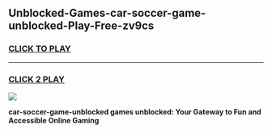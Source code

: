 
## Unblocked-Games-car-soccer-game-unblocked-Play-Free-zv9cs
<h3>
<a href="https://premium76.site?title=car-soccer-game-unblocked&ref=19M">CLICK TO PLAY</a></h3>
<hr>

<h3>
<a href="https://premium76.site?title=car-soccer-game-unblocked&ref=19M">CLICK 2 PLAY</a>
  
</h3>

<a href="https://premium76.site?title=car-soccer-game-unblocked&ref=19M"><img src="https://clearcache.store/games.png"></a>


**car-soccer-game-unblocked games unblocked: Your Gateway to Fun and Accessible Online Gaming**
